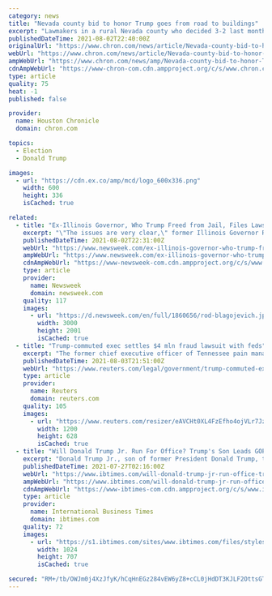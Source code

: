 ```yaml
---
category: news
title: "Nevada county bid to honor Trump goes from road to buildings"
excerpt: "Lawmakers in a rural Nevada county who decided 3-2 last month not to name a road for former President Donald Trump now are considering putting his name on their court, jail and sheriff’s office. Lyon County commissioners have scheduled debate Thursday on a bid to name the Justice Complex in Yerington after Trump,"
publishedDateTime: 2021-08-02T22:40:00Z
originalUrl: "https://www.chron.com/news/article/Nevada-county-bid-to-honor-Trump-goes-from-road-16358052.php"
webUrl: "https://www.chron.com/news/article/Nevada-county-bid-to-honor-Trump-goes-from-road-16358052.php"
ampWebUrl: "https://www.chron.com/news/amp/Nevada-county-bid-to-honor-Trump-goes-from-road-16358052.php"
cdnAmpWebUrl: "https://www-chron-com.cdn.ampproject.org/c/s/www.chron.com/news/amp/Nevada-county-bid-to-honor-Trump-goes-from-road-16358052.php"
type: article
quality: 75
heat: -1
published: false

provider:
  name: Houston Chronicle
  domain: chron.com

topics:
  - Election
  - Donald Trump

images:
  - url: "https://cdn.ex.co/amp/mcd/logo_600x336.png"
    width: 600
    height: 336
    isCached: true

related:
  - title: "Ex-Illinois Governor, Who Trump Freed from Jail, Files Lawsuit to Run for Office Again"
    excerpt: "\"The issues are very clear,\" former Illinois Governor Rod Blagojevich said to reporters Monday. \"It's about right to vote and it's about due process.\""
    publishedDateTime: 2021-08-02T22:31:00Z
    webUrl: "https://www.newsweek.com/ex-illinois-governor-who-trump-freed-jail-files-lawsuit-run-office-again-1615491"
    ampWebUrl: "https://www.newsweek.com/ex-illinois-governor-who-trump-freed-jail-files-lawsuit-run-office-again-1615491?amp=1"
    cdnAmpWebUrl: "https://www-newsweek-com.cdn.ampproject.org/c/s/www.newsweek.com/ex-illinois-governor-who-trump-freed-jail-files-lawsuit-run-office-again-1615491?amp=1"
    type: article
    provider:
      name: Newsweek
      domain: newsweek.com
    quality: 117
    images:
      - url: "https://d.newsweek.com/en/full/1860656/rod-blagojevich.jpg"
        width: 3000
        height: 2001
        isCached: true
  - title: "Trump-commuted exec settles $4 mln fraud lawsuit with feds"
    excerpt: "The former chief executive officer of Tennessee pain management company Comprehensive Pain Specialists has agreed to a permanent exclusion from Medicare and other federal healthcare programs to settle a lawsuit that he submitted false claims to the government for reimbursement."
    publishedDateTime: 2021-08-03T21:51:00Z
    webUrl: "https://www.reuters.com/legal/government/trump-commuted-exec-settles-4-mln-fraud-lawsuit-with-feds-2021-08-03/"
    type: article
    provider:
      name: Reuters
      domain: reuters.com
    quality: 105
    images:
      - url: "https://www.reuters.com/resizer/eAVCHt0XL4FzEfho4ojVLr7Jzog=/1200x628/smart/filters:quality(80)/cloudfront-us-east-2.images.arcpublishing.com/reuters/BYEA4NIQOJKIRIEUBUSDAZJW7I.jpg"
        width: 1200
        height: 628
        isCached: true
  - title: "Will Donald Trump Jr. Run For Office? Trump's Son Leads GOP Favorability Poll"
    excerpt: "Donald Trump Jr., son of former President Donald Trump, topped a GOP favorability poll that pitted him against six other Republican figures. In a poll conducted by Tony Fabrizio of Fabrizio Lee & Associates between July 6 to 8,"
    publishedDateTime: 2021-07-27T02:16:00Z
    webUrl: "https://www.ibtimes.com/will-donald-trump-jr-run-office-trumps-son-leads-gop-favorability-poll-3260088"
    ampWebUrl: "https://www.ibtimes.com/will-donald-trump-jr-run-office-trumps-son-leads-gop-favorability-poll-3260088?amp=1"
    cdnAmpWebUrl: "https://www-ibtimes-com.cdn.ampproject.org/c/s/www.ibtimes.com/will-donald-trump-jr-run-office-trumps-son-leads-gop-favorability-poll-3260088?amp=1"
    type: article
    provider:
      name: International Business Times
      domain: ibtimes.com
    quality: 72
    images:
      - url: "https://s1.ibtimes.com/sites/www.ibtimes.com/files/styles/full/public/2020/11/09/donald-trump-jr-speaking-during-the-first-day.jpg"
        width: 1024
        height: 707
        isCached: true

secured: "RM+/tb/OWJm0j4XzJfyK/hCqHnEGz284vEW6yZ8+cCL0jHdDT3KJLF2OttsGTtjc5+4mSIFYAk9gWbg27IXgRHX+fsM1Nx6b4gfTNZf0FmjpFlyv1gBnP1Y1PNZ20nNkglj/RfJ2CXEBD05Ye6L6iY23NB3eGLKjU1e7+MRiZqotHG/6w5Xtfan1oKfszYMOkOfO+Um6bToQCyRt5VQOYlqr2jW9qMBnBtfd5eAYwIPmxPjsWMJ2a7bkOvl0UDmz9NohHON9rH13MmGQbpm7lf24JlfROqb7wfdppyVMSA9tHiWf8l+UoL5iDFkAMNTeb9FUWXgetA340e6OhIQ67J6udkQyrVq/+BuUrjWSSA8=;v1NeAOmZLW3swoyimLz2nA=="
---
```


